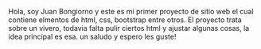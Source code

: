 Hola, soy Juan Bongiorno y este es mi primer proyecto de sitio web el cual contiene elmentos de html, css, bootstrap entre otros.
El proyecto trata sobre un vivero, todavia falta pulir ciertos html y ajustar algunas cosas, la idea principal es esa.
un saludo y espero les guste!